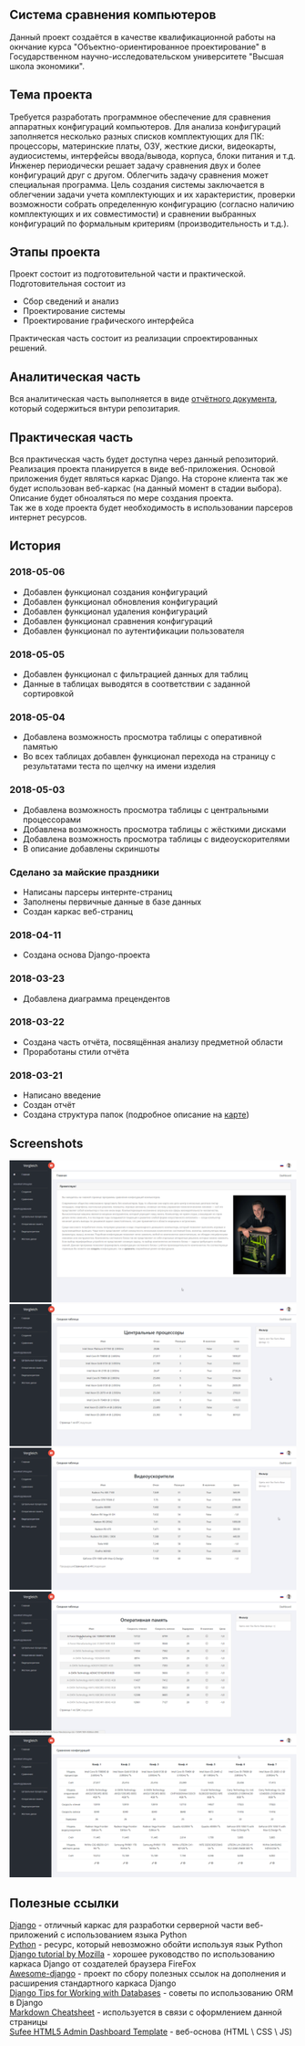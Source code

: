## Система сравнения компьютеров
Данный проект создаётся в качестве квалификационной работы на
окнчание курса "Объектно-ориентированное проектирование" в
Государственном научно-исследовательском университете
"Высшая школа экономики".

## Тема проекта
Требуется разработать программное обеспечение для сравнения аппаратных конфигураций компьютеров. Для анализа конфигураций заполняется несколько разных списков комплектующих для ПК: процессоры, материнские платы, ОЗУ, жесткие диски, видеокарты, аудиосистемы, интерфейсы ввода/вывода, корпуса, блоки питания и т.д. Инженер периодически решает задачу сравнения двух и более конфигураций друг с другом. Облегчить задачу сравнения может специальная программа.
Цель создания системы заключается в облегчении задачи учета комплектующих и их характеристик, проверки возможности собрать определенную конфигурацию (согласно наличию комплектующих и их совместимости) и сравнении выбранных конфигураций по формальным критериям (производительность и т.д.).


## Этапы проекта
Проект состоит из подготовительной части и практической. Подготовительная
состоит из

*  Сбор сведений и анализ
*  Проектирование системы
*  Проектирование графического интерфейса  

Практическая часть состоит из реализации спроектированных решений.

## Аналитическая часть
Вся аналитическая часть выполняется в виде [отчётного документа](desing/report/report.odt), 
который содержиться внтури репозитария.

## Практическая часть
Вся практическая часть будет доступна через данный репозиторий. Реализация проекта планируется в виде
веб-приложения. Основой приложения будет являться каркас Django. На стороне клиента так же будет
использован веб-каркас (на данный момент в стадии выбора). Описание будет обноаляться по мере
создания проекта.  
Так же в ходе проекта будет необходимость в использовании парсеров интернет ресурсов.

## История
### 2018-05-06
*  Добавлен функционал создания конфигураций
*  Добавлен функционал обновления конфигураций
*  Добавлен функционал удаления конфигураций
*  Добавлен функционал сравнения конфигураций
*  Добавлен функционал по аутентификации пользователя
### 2018-05-05
*  Добавлен функционал с фильтрацией данных для таблиц
*  Данные в таблицах выводятся в соответствии с заданной сортировкой
### 2018-05-04
*  Добавлена возможность просмотра таблицы с оперативной памятью
*  Во всех таблицах добавлен функционал перехода на страницу с результатами теста по щелчку на имени изделия
### 2018-05-03
*  Добавлена возможность просмотра таблицы с центральными процессорами
*  Добавлена возможность просмотра таблицы с жёсткими дисками
*  Добавлена возможность просмотра таблицы с видеоускорителями
*  В описание добавлены скриншоты
### Сделано за майские праздники
*  Написаны парсеры интернте-страниц
*  Заполнены первичные данные в базе данных
*  Создан каркас веб-страниц
### 2018-04-11
*  Создана основа Django-проекта
### 2018-03-23
*  Добавлена диаграмма прецендентов
### 2018-03-22
*  Создана часть отчёта, посвящённая анализу предметной области
*  Проработаны стили отчёта
### 2018-03-21
*  Написано введение
*  Создан отчёт
*  Создана структура папок (подробное описание на [карте](mind_map/main_map.xmind))  

## Screenshots
![Main page](screenshots/001.png)  
![CPU table](screenshots/002.png)  
![VGA table](screenshots/003.png)  
![RAM table with links](screenshots/004.png)  
![Main feature](screenshots/005.png)  

## Полезные ссылки
[Django](https://www.djangoproject.com/) - отличный каркас для разработки серверной части веб-приложений
с использованием языка Python  
[Python](https://www.python.org/) - ресурс, который невозможно обойти используя язык Python  
[Django tutorial by Mozilla](https://developer.mozilla.org/en-US/docs/Learn/Server-side/Django) - хорошее
руководство по использованию каркаса Django от создателей браузера FireFox  
[Awesome-django](https://github.com/rosarior/awesome-django) - проект по сбору полезных ссылок на дополнения
и расширения стандартного каркаса Django  
[Django Tips for Working with Databases](https://medium.com/@hakibenita/9-django-tips-for-working-with-databases-beba787ed7d3) - 
советы по использованию ORM в Django  
[Markdown Cheatsheet](https://github.com/adam-p/markdown-here/wiki/Markdown-Cheatsheet) - используется в
связи с оформлением данной страницы  
[Sufee HTML5 Admin Dashboard Template](https://github.com/puikinsh/sufee-admin-dashboard) - веб-основа (HTML \ CSS \ JS)